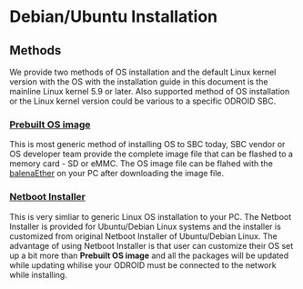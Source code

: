 # Debian/Ubuntu Installation

## Methods
We provide two methods of OS installation and the default Linux kernel version with the OS with the installation guide in this document is the mainline Linux kernel 5.9 or later. Also supported method of OS installation or the Linux kernel version could be various to a specific ODROID SBC.

### [Prebuilt OS image](prebuilt_image.md)
This is most generic method of installing OS to SBC today, SBC vendor or OS developer team provide the complete image file that can be flashed to a memory card - SD or eMMC. The OS image file can be flahed with the [balenaEther](https://www.balena.io/etcher/) on your PC after downloading the image file.

### [Netboot Installer](netboot_installer.md)
This is very simliar to generic Linux OS installation to your PC. The Netboot Installer is provided for Ubuntu/Debian Linux systems and the installer is customized from original Netboot Installer of Ubuntu/Debian Linux. The advantage of using Netboot Installer is that user can customize their OS set up a bit more than **Prebuilt OS image** and all the packages will be updated while updating whilise your ODROID must be connected to the network while installing.
